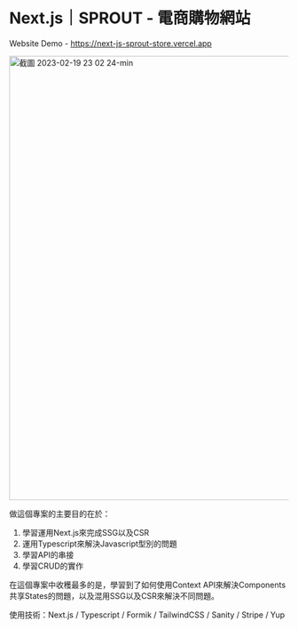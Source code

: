 # Next.js｜SPROUT - 電商購物網站

Website Demo - https://next-js-sprout-store.vercel.app

<img width="800" alt="截圖 2023-02-19 23 02 24-min" src="https://user-images.githubusercontent.com/104335056/222966050-9e411d73-009c-4b0c-a6e1-1685c5de0d8f.png">

做這個專案的主要目的在於：
1. 學習運用Next.js來完成SSG以及CSR
2. 運用Typescript來解決Javascript型別的問題
3. 學習API的串接
4. 學習CRUD的實作

在這個專案中收穫最多的是，學習到了如何使用Context API來解決Components共享States的問題，以及混用SSG以及CSR來解決不同問題。

使用技術：Next.js / Typescript / Formik / TailwindCSS / Sanity / Stripe / Yup
